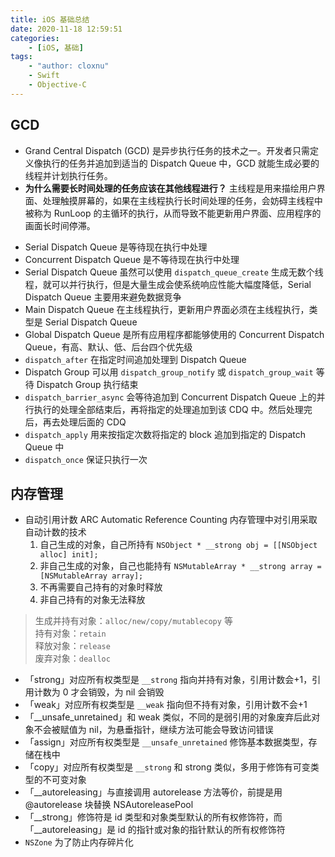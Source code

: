 ```yaml
---
title: iOS 基础总结
date: 2020-11-18 12:59:51
categories:
    - [iOS, 基础]
tags:
    - "author: cloxnu"
    - Swift
    - Objective-C
---
```



## GCD
* Grand Central Dispatch (GCD) 是异步执行任务的技术之一。开发者只需定义像执行的任务并追加到适当的 Dispatch Queue 中，GCD 就能生成必要的线程并计划执行任务。
* **为什么需要长时间处理的任务应该在其他线程进行？** 主线程是用来描绘用户界面、处理触摸屏幕的，如果在主线程执行长时间处理的任务，会妨碍主线程中被称为 RunLoop 的主循环的执行，从而导致不能更新用户界面、应用程序的画面长时间停滞。
<!-- More -->
* Serial Dispatch Queue 是等待现在执行中处理
* Concurrent Dispatch Queue 是不等待现在执行中处理
* Serial Dispatch Queue 虽然可以使用 `dispatch_queue_create` 生成无数个线程，就可以并行执行，但是大量生成会使系统响应性能大幅度降低，Serial Dispatch Queue 主要用来避免数据竞争
* Main Dispatch Queue 在主线程执行，更新用户界面必须在主线程执行，类型是 Serial Dispatch Queue
* Global Dispatch Queue 是所有应用程序都能够使用的 Concurrent Dispatch Queue，有高、默认、低、后台四个优先级
* `dispatch_after` 在指定时间追加处理到 Dispatch Queue
* Dispatch Group 可以用 `dispatch_group_notify` 或 `dispatch_group_wait` 等待 Dispatch Group 执行结束
* `dispatch_barrier_async` 会等待追加到 Concurrent Dispatch Queue 上的并行执行的处理全部结束后，再将指定的处理追加到该 CDQ 中。然后处理完后，再去处理后面的 CDQ
* `dispatch_apply` 用来按指定次数将指定的 block 追加到指定的 Dispatch Queue 中
* `dispatch_once` 保证只执行一次

## 内存管理
* 自动引用计数 ARC Automatic Reference Counting 内存管理中对引用采取自动计数的技术
	1. 自己生成的对象，自己所持有 `NSObject * __strong obj = [[NSObject alloc] init];`
	2. 非自己生成的对象，自己也能持有 `NSMutableArray * __strong array = [NSMutableArray array];`
	3. 不再需要自己持有的对象时释放
	4. 非自己持有的对象无法释放
> 生成并持有对象：`alloc/new/copy/mutablecopy` 等   
> 持有对象：`retain`  
> 释放对象：`release`  
> 废弃对象：`dealloc`  
*  「strong」对应所有权类型是 `__strong` 指向并持有对象，引用计数会+1，引用计数为 0 才会销毁，为 nil 会销毁
* 「weak」对应所有权类型是 `__weak` 指向但不持有对象，引用计数不会+1
* 「__unsafe_unretained」和 weak 类似，不同的是弱引用的对象废弃后此对象不会被赋值为 nil，为悬垂指针，继续方法可能会导致访问错误
* 「assign」对应所有权类型是 `__unsafe_unretained` 修饰基本数据类型，存储在栈中
* 「copy」对应所有权类型是 `__strong` 和 strong 类似，多用于修饰有可变类型的不可变对象
* 「__autoreleasing」与直接调用 autorelease 方法等价，前提是用 @autorelease 块替换 NSAutoreleasePool
* 「__strong」修饰符是 id 类型和对象类型默认的所有权修饰符，而「__autoreleasing」是 id 的指针或对象的指针默认的所有权修饰符
* `NSZone` 为了防止内存碎片化

